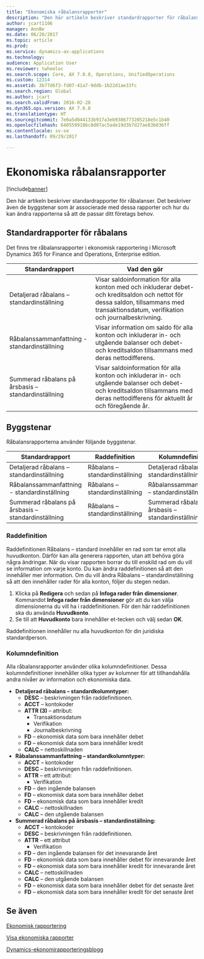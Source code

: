 ```yaml
---
title: "Ekonomiska råbalansrapporter"
description: "Den här artikeln beskriver standardrapporter för råbalanser. Det beskriver även de byggstenar som är associerade med dessa rapporter och hur du kan ändra rapporterna så att de passar ditt företags behov."
author: jcart1106
manager: AnnBe
ms.date: 06/20/2017
ms.topic: article
ms.prod: 
ms.service: dynamics-ax-applications
ms.technology: 
audience: Application User
ms.reviewer: twheeloc
ms.search.scope: Core, AX 7.0.0, Operations, UnifiedOperations
ms.custom: 12314
ms.assetid: 3b77d6f3-fd07-41a7-9ddb-1b22d1ae33fc
ms.search.region: Global
ms.author: jcart
ms.search.validFrom: 2016-02-28
ms.dyn365.ops.version: AX 7.0.0
ms.translationtype: HT
ms.sourcegitcommit: 7e0a5d044133b917a3eb9386773205218e5c1b40
ms.openlocfilehash: 6405599186c8d07ac5ade19d3b7d27ae83b036ff
ms.contentlocale: sv-se
ms.lasthandoff: 09/29/2017

---
```


# <a name="trial-balance-financial-reports"></a>Ekonomiska råbalansrapporter

[!include[banner](../includes/banner.md)]


Den här artikeln beskriver standardrapporter för råbalanser. Det beskriver även de byggstenar som är associerade med dessa rapporter och hur du kan ändra rapporterna så att de passar ditt företags behov. 

<a name="default-trial-balance-reports"></a>Standardrapporter för råbalans
-----------------------------

Det finns tre råbalansrapporter i ekonomisk rapportering i Microsoft Dynamics 365 for Finance and Operations, Enterprise edition.

| Standardrapport                                 | Vad den gör                                                                                                                                                                                        |
|------------------------------------------------|-----------------------------------------------------------------------------------------------------------------------------------------------------------------------------------------------------|
| Detaljerad råbalans – standardinställning               | Visar saldoinformation för alla konton med och inkluderar debet- och kreditsaldon och nettot för dessa saldon, tillsammans med transaktionsdatum, verifikation och journalbeskrivning.                  |
| Råbalanssammanfattning - standardinställning                | Visar information om saldo för alla konton och inkluderar in- och utgående balanser och debet- och kreditsaldon tillsammans med deras nettodifferens.                                        |
| Summerad råbalans på årsbasis – standardinställning | Visar saldoinformation för alla konton och inkluderar in- och utgående balanser och debet- och kreditsaldon tillsammans med deras nettodifferens för aktuellt år och föregående år. |

## <a name="building-blocks"></a>Byggstenar
Råbalansrapporterna använder följande byggstenar.

| Standardrapport                                 | Raddefinition          | Kolumndefinition                              |
|------------------------------------------------|-------------------------|------------------------------------------------|
| Detaljerad råbalans – standardinställning               | Råbalans – standardinställning | Detaljerad råbalans – standardinställning               |
| Råbalanssammanfattning - standardinställning                | Råbalans – standardinställning | Råbalanssammanfattning – standardinställning                |
| Summerad råbalans på årsbasis – standardinställning | Råbalans – standardinställning | Summerad råbalans på årsbasis – standardinställning |

### <a name="row-definition"></a>Raddefinition

Raddefinitionen Råbalans – standard innehåller en rad som tar emot alla huvudkonton. Därför kan alla generera rapporten, utan att behöva göra några ändringar. När du visar rapporten borrar du till enskild rad om du vill se information om varje konto. Du kan ändra raddefinitionen så att den innehåller mer information. Om du vill ändra Råbalans – standardinställning så att den innehåller rader för alla konton, följer du stegen nedan.

1.  Klicka på **Redigera** och sedan på **Infoga rader från dimensioner**. Kommandot **Infoga rader från dimensioner** gör att du kan välja dimensionerna du vill ha i raddefinitionen. För den här raddefinitionen ska du använda **Huvudkonto**.
2.  Se till att **Huvudkonto** bara innehåller et-tecken och välj sedan **OK**.

Raddefinitionen innehåller nu alla huvudkonton för din juridiska standardperson.

### <a name="column-definition"></a>Kolumndefinition

Alla råbalansrapporter använder olika kolumndefinitioner. Dessa kolumndefinitioner innehåller olika typer av kolumner för att tillhandahålla andra nivåer av information och ekonomiska data.

-   **Detaljerad råbalans – standardkolumntyper:**
    -   **DESC** – beskrivningen från raddefinitionen.
    -   **ACCT** – kontokoder
    -   **ATTR (3)** – attribut:
        -   Transaktionsdatum
        -   Verifikation
        -   Journalbeskrivning
    -   **FD** – ekonomisk data som bara innehåller debet
    -   **FD** – ekonomisk data som bara innehåller kredit
    -   **CALC** – nettoskillnaden
-   **Råbalanssammanfattning – standardkolumntyper:**
    -   **ACCT** – kontokoder
    -   **DESC** – beskrivningen från raddefinitionen.
    -   **ATTR** – ett attribut:
        -   Verifikation
    -   **FD** – den ingående balansen
    -   **FD** – ekonomisk data som bara innehåller debet
    -   **FD** – ekonomisk data som bara innehåller kredit
    -   **CALC** – nettoskillnaden
    -   **CALC** – den utgående balansen
-   **Summerad råbalans på årsbasis – standardinställning:**
    -   **ACCT** – kontokoder
    -   **DESC** – beskrivningen från raddefinitionen.
    -   **ATTR** – ett attribut
        -   Verifikation
    -   **FD** – den ingående balansen för det innevarande året
    -   **FD** – ekonomisk data som bara innehåller debet för innevarande året
    -   **FD** – ekonomisk data som bara innehåller kredit för innevarande året
    -   **CALC** – nettoskillnaden
    -   **CALC** – den utgående balansen
    -   **FD** – ekonomisk data som bara innehåller debet för det senaste året
    -   **FD** – ekonomisk data som bara innehåller kredit för det senaste året

 

<a name="see-also"></a>Se även
--------

[Ekonomisk rapportering](financial-reporting-getting-started.md)

[Visa ekonomiska rapporter](view-financial-reports.md)

[Dynamics-ekonomirapporteringsblogg](http://blogs.msdn.com/b/dynamics_financial_reporting/)





